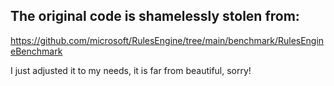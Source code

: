 ## The original code is shamelessly stolen from:
https://github.com/microsoft/RulesEngine/tree/main/benchmark/RulesEngineBenchmark

I just adjusted it to my needs, it is far from beautiful, sorry!
